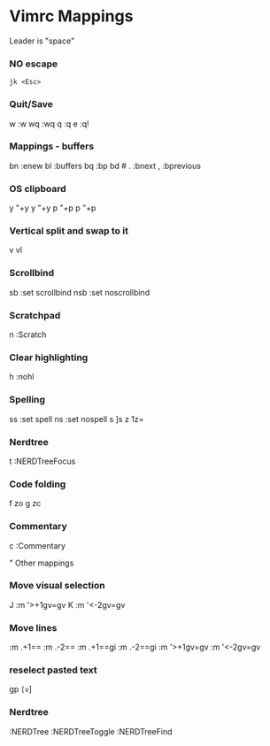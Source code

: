 # Vimrc Mappings

Leader is "space"

### NO escape
```
jk <Esc>
```


### Quit/Save
<Leader>w :w<CR>
<Leader>wq :wq<CR>
<Leader>q :q<CR>
<Leader>e :q!<CR>

### Mappings - buffers
<Leader>bn :enew<CR>
<Leader>bl :buffers<CR>
<leader>bq :bp <BAR> bd #<CR>
<Leader>. :bnext<CR>
<Leader>, :bprevious<CR>

### OS clipboard
<Leader>y "+y
<Leader>y "+y
<Leader>p "+p
<Leader>p "+p

### Vertical split and swap to it
<Leader>v <C-w>v<C-w>l

### Scrollbind
<Leader>sb :set scrollbind<CR>
<Leader>nsb :set noscrollbind<CR>

### Scratchpad
<Leader>n :Scratch<CR>

### Clear highlighting
<Leader>h :nohl<CR>

### Spelling
<Leader>ss :set spell<CR>
<Leader>ns :set nospell<CR>
<Leader>s ]s
<Leader>z 1z=

### Nerdtree
<Leader>t :NERDTreeFocus<CR>

### Code folding
<Leader>f zo
<Leader>g zc

### Commentary
<Leader>c :Commentary<CR>

" Other mappings

### Move visual selection
J :m '>+1<cr>gv=gv
K :m '<-2<cr>gv=gv

### Move lines
<C-j> :m .+1<CR>==
<C-k> :m .-2<CR>==
<C-j> <Esc>:m .+1<CR>==gi
<C-k> <Esc>:m .-2<CR>==gi
<C-j> :m '>+1<CR>gv=gv
<C-k> :m '<-2<CR>gv=gv

### reselect pasted text
gp `[v`]

### Nerdtree
<C-n> :NERDTree<CR>
<C-t> :NERDTreeToggle<CR>
<C-s> :NERDTreeFind<CR>

